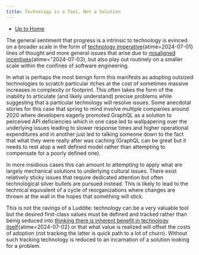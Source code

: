 ```yaml
---
title: Technology is a Tool, Not a Solution
---
```


- [Up to Home](./)

The general sentiment that progress is a intrinsic to technology is
evinced on a broader scale in the form of
[technology imperative](
https://www.pcmag.com/encyclopedia/term/technology-imperative
"technology imperative"){atime=2024-07-01}
lines of thought and more general issues that arise due to
[misaligned incentives](
https://hbr.org/2019/11/the-ethical-dilemma-at-the-heart-of-big-tech-companies
"The Ethical Dilemma at the Heart of Big Tech Companies"){atime="2024-07-03},
but also play out routinely on a smaller scale within the confines of
software engineering.

In what is perhaps the most benign form this manifests
as adopting outsized technologies to scratch particular itches at the cost
of sometimes massive increases in complexity or footprint. This often
takes the form of the inability to articulate (and likely understand)
precise problems while suggesting that a particular technology will resolve
issues. Some anecdotal stories for this case that spring to mind involve
multiple companies around 2020 where developers eagerly promoted GraphQL
as a solution to perceived API deficiencies which in one case led to
wallpapering over the underlying issues leading to slower response times
and higher operational expenditures and in another just led to talking
someone down to the fact that what they were really after was caching
(GraphQL can be great but it needs to rest atop a well defined model
rather than attempting to compensate for a poorly defined one).
 
In more insidious cases this can amount to attempting to apply
what are largely mechanical solutions to underlying cultural issues.
There exist relatively sticky issues that require dedicated attention
but often technological silver bullets are pursued instead. This is likely
to lead to the technical equivalent of a cycle of reorganizations where
changes are thrown at the wall in the hopes that something will stick.

This is not the ravings of a Luddite: technology can be a very valuable tool
but the desired first-class values must be defined and tracked rather than
being seduced into
[thinking there is inherent benefit in technology itself](
https://cacm.acm.org/blogcacm/the-techno-pro-attitude/
"The Techno-Pro Attitude – Communications of the ACM"){atime=2024-07-02}
or that what value is realized will offset the costs of adoption (not tracking
the latter is quick path to a lot of churn). Without such tracking technology
is reduced to an incarnation of a solution looking for a problem.
